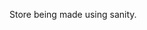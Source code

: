 
Store being made using sanity.


<!-- work on slug page, fix the page text decoration, work on cart -->

